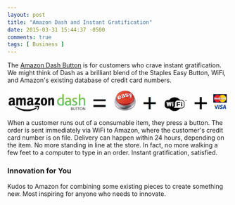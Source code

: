 ```yaml
---
layout: post
title: "Amazon Dash and Instant Gratification"
date: 2015-03-31 15:44:37 -0500
comments: true
tags: [ Business ]
---
```


The [Amazon Dash Button](https://www.amazon.com/oc/dash-button) is for customers who crave instant gratification. We might think of Dash as a brilliant blend of the Staples Easy Button, WiFi, and Amazon's existing database of credit card numbers.

<img src="/images/amazon_dash_combo_cc_600.png" alt="Amazon Dash innovates by building on existing technologies." align="center">

<!--more-->

When a customer runs out of a consumable item, they press a button. The order is sent immediately via WiFi to Amazon, where the customer's credit card number is on file. Delivery can happen within 24 hours, depending on the item. No more standing in line at the store. In fact, no more walking a few feet to a computer to type in an order. Instant gratification, satisfied.

### Innovation for You

Kudos to Amazon for combining some existing pieces to create something new. Most inspiring for anyone who needs to innovate.
